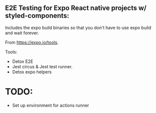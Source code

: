 ##  E2E Testing for Expo React native projects w/ styled-components:

Includes the expo build binaries so that you don't have to use expo build and wait forever.

From https://expo.io/tools.

Tools:

- Detox E2E
- Jest circus & Jest test runner.
- Detox expo helpers

# TODO:

- Set up environment for actions runner
